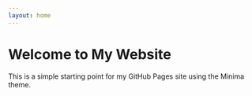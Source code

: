 ```yaml
---
layout: home
---
```


# Welcome to My Website

This is a simple starting point for my GitHub Pages site using the Minima theme.
